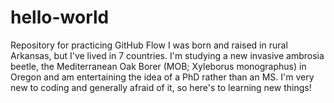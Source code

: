 # hello-world
Repository for practicing GitHub Flow
I was born and raised in rural Arkansas, but I've lived in 7 countries. I'm studying a new invasive ambrosia beetle, the Mediterranean Oak Borer (MOB; Xyleborus monographus) in Oregon and am entertaining the idea of a PhD rather than an MS. I'm very new to coding and generally afraid of it, so here's to learning new things! 
